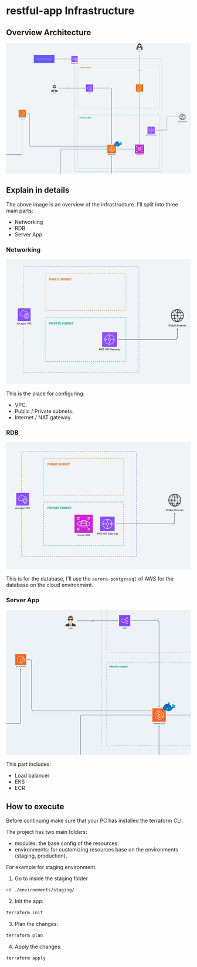 # restful-app Infrastructure

## Overview Architecture

![overview](./images/overview.png)

## Explain in details

The above image is an overview of the infrastructure. I'll split into three main parts:

- Networking
- RDB
- Server App

### Networking

![networking](./images/networking.png)

This is the place for configuring:

- VPC.
- Public / Private subnets.
- Internet / NAT gateway.

### RDB

![rdb](./images/rdb.png)

This is for the database, I'll use the `aurora-postgresql` of AWS for the database on the cloud environment.

### Server App

![server-app](./images/server-app.png)

This part includes:

- Load balancer
- EKS
- ECR

## How to execute

Before continuing make sure that your PC has installed the terraform CLI.

The project has two main folders:

- modules: the base config of the resources.
- environments: for customizing resources base on the environments (staging, production).

For example for staging environment.

1. Go to inside the staging folder

```sh
cd ./environments/staging/
```

2. Init the app:

```sh
terraform init
```

3. Plan the changes:

```sh
terraform plan
```

4. Apply the changes:

```sh
terraform apply
```
